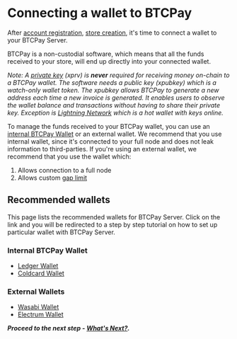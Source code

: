 # Connecting a wallet to BTCPay

After [account registration](RegisterAccount.md), [store creation](CreateStore.md), it's time to connect a wallet to your BTCPay Server.

BTCPay is a non-custodial software, which means that all the funds received to your store, will end up directly into your connected wallet.

*Note: A [private key](https://en.bitcoin.it/wiki/Private_key) (xprv) is **never** required for receiving money on-chain to a BTCPay wallet. The software needs a public key (xpubkey) which is a watch-only wallet token. The xpubkey allows BTCPay to generate a new address each time a new invoice is generated. It enables users to observe the wallet balance and transactions without having to share their private key. Exception is [Lightning Network](LightningNetwork.md) which is a hot wallet with keys online.*

To manage the funds received to your BTCPay wallet, you can use an [internal BTCPay Wallet](Wallet.md) or an external wallet. We recommend that you use internal wallet, since it's connected to your full node and does not leak information to third-parties. If you're using an external wallet, we recommend that you use the wallet which:

1. Allows connection to a full node
2. Allows custom [gap limit](FAQ/FAQ-Wallet.md)

## Recommended wallets

This page lists the recommended wallets for BTCPay Server. Click on the link and you will be redirected to a step by step tutorial on how to set up particular wallet with BTCPay Server.

### Internal BTCPay Wallet

- [Ledger Wallet](LedgerWallet.md)
- [Coldcard Wallet]( 	ColdCardWallet.md)

### External Wallets

- [Wasabi Wallet](WasabiWallet.md)
- [Electrum Wallet](ElectrumWallet.md)

***Proceed to the next step - [What's Next?](WhatsNext.md).***
